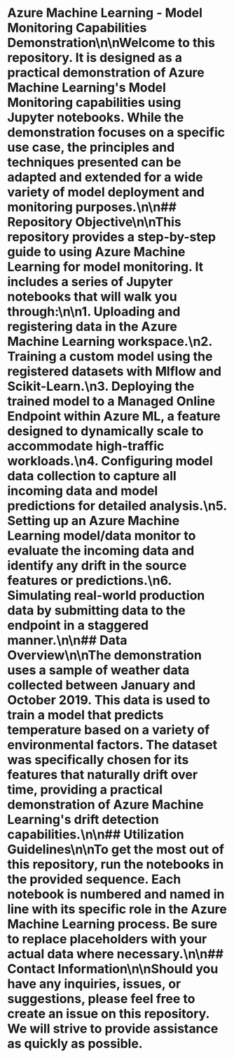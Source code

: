 # Azure Machine Learning - Model Monitoring Capabilities Demonstration\n\nWelcome to this repository. It is designed as a practical demonstration of Azure Machine Learning's Model Monitoring capabilities using Jupyter notebooks. While the demonstration focuses on a specific use case, the principles and techniques presented can be adapted and extended for a wide variety of model deployment and monitoring purposes.\n\n## Repository Objective\n\nThis repository provides a step-by-step guide to using Azure Machine Learning for model monitoring. It includes a series of Jupyter notebooks that will walk you through:\n\n1. Uploading and registering data in the Azure Machine Learning workspace.\n2. Training a custom model using the registered datasets with Mlflow and Scikit-Learn.\n3. Deploying the trained model to a Managed Online Endpoint within Azure ML, a feature designed to dynamically scale to accommodate high-traffic workloads.\n4. Configuring model data collection to capture all incoming data and model predictions for detailed analysis.\n5. Setting up an Azure Machine Learning model/data monitor to evaluate the incoming data and identify any drift in the source features or predictions.\n6. Simulating real-world production data by submitting data to the endpoint in a staggered manner.\n\n## Data Overview\n\nThe demonstration uses a sample of weather data collected between January and October 2019. This data is used to train a model that predicts temperature based on a variety of environmental factors. The dataset was specifically chosen for its features that naturally drift over time, providing a practical demonstration of Azure Machine Learning's drift detection capabilities.\n\n## Utilization Guidelines\n\nTo get the most out of this repository, run the notebooks in the provided sequence. Each notebook is numbered and named in line with its specific role in the Azure Machine Learning process. Be sure to replace placeholders with your actual data where necessary.\n\n## Contact Information\n\nShould you have any inquiries, issues, or suggestions, please feel free to create an issue on this repository. We will strive to provide assistance as quickly as possible.

